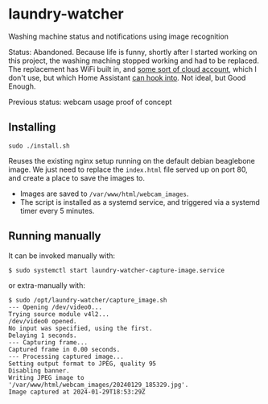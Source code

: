 # laundry-watcher
Washing machine status and notifications using image recognition

Status: Abandoned. Because life is funny, shortly after I started working on this project, the washing maching stopped working and had to be replaced. The replacement has WiFi built in, and [some sort of cloud account](https://www.geappliances.com/connect), which I don't use, but which Home Assistant [can hook into](https://github.com/simbaja/ha_gehome). Not ideal, but Good Enough.

Previous status: webcam usage proof of concept

## Installing

```
sudo ./install.sh
```

Reuses the existing nginx setup running on the default debian beaglebone image. We just need to replace the `index.html` file served up on port 80, and create a place to save the images to.

* Images are saved to `/var/www/html/webcam_images`.
* The script is installed as a systemd service, and triggered via a systemd timer every 5 minutes.

## Running manually

It can be invoked manually with:

```
$ sudo systemctl start laundry-watcher-capture-image.service
```

or extra-manually with:

```
$ sudo /opt/laundry-watcher/capture_image.sh
--- Opening /dev/video0...
Trying source module v4l2...
/dev/video0 opened.
No input was specified, using the first.
Delaying 1 seconds.
--- Capturing frame...
Captured frame in 0.00 seconds.
--- Processing captured image...
Setting output format to JPEG, quality 95
Disabling banner.
Writing JPEG image to '/var/www/html/webcam_images/20240129_185329.jpg'.
Image captured at 2024-01-29T18:53:29Z
```
